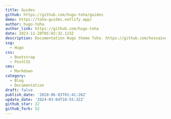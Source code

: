```yaml
---
title: Guides
github: https://github.com/hugo-toha/guides
demo: https://toha-guides.netlify.app/
author: hugo-toha
author_link: https://github.com/hugo-toha
date: 2023-11-28T05:02:32.123Z
description: Documentation Hugo theme Toha. https://github.com/hossainemruz/toha.
ssg:
  - Hugo
css:
  - Bootstrap
  - PostCSS
cms:
  - Markdown
category:
  - Blog
  - Documentation
draft: false
publish_date: '2020-06-03T01:41:26Z'
update_date: '2024-03-04T18:55:32Z'
github_star: 22
github_fork: 52
---
```

